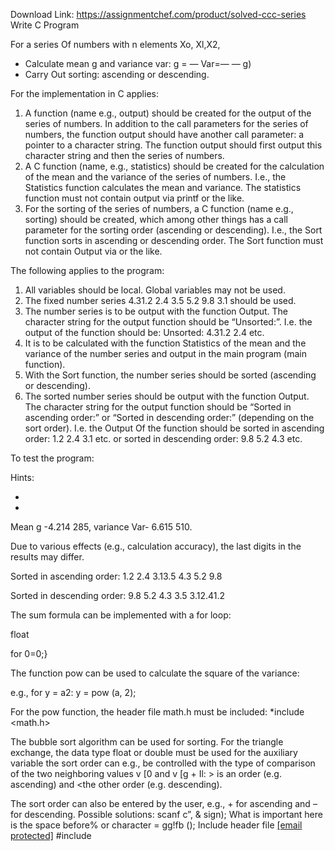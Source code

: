 Download Link: https://assignmentchef.com/product/solved-ccc-series
<br>
Write C Program

For a series Of numbers with n elements Xo, Xl,X2,

<ul>

 <li>Calculate mean g and variance var: g = — Var=— — g)</li>

 <li>Carry Out sorting: ascending or descending.</li>

</ul>

For the implementation in C applies:

<ol>

 <li>A function (name e.g., output) should be created for the output of the series of numbers. In addition to the call parameters for the series of numbers, the function output should have another call parameter: a pointer to a character string. The function output should first output this character string and then the series of numbers.</li>

 <li>A C function (name, e.g., statistics) should be created for the calculation of the mean and the variance of the series of numbers. I.e., the Statistics function calculates the mean and variance. The statistics function must not contain output via printf or the like.</li>

 <li>For the sorting of the series of numbers, a C function (name e.g., sorting) should be created, which among other things has a call parameter for the sorting order (ascending or descending). I.e., the Sort function sorts in ascending or descending order. The Sort function must not contain Output via or the like.</li>

</ol>

The following applies to the program:

<ol>

 <li>All variables should be local. Global variables may not be used.</li>

 <li>The fixed number series 4.31.2 2.4 3.5 5.2 9.8 3.1 should be used.</li>

 <li>The number series is to be output with the function Output. The character string for the output function should be “Unsorted:”. I.e. the output of the function should be: Unsorted: 4.31.2 2.4 etc.</li>

 <li>It is to be calculated with the function Statistics of the mean and the variance of the number series and output in the main program (main function).</li>

 <li>With the Sort function, the number series should be sorted (ascending or descending).</li>

 <li>The sorted number series should be output with the function Output. The character string for the output function should be “Sorted in ascending order:” or “Sorted in descending order:” (depending on the sort order). I.e. the Output Of the function should be sorted in ascending order: 1.2 2.4 3.1 etc. or sorted in descending order: 9.8 5.2 4.3 etc.</li>

</ol>

To test the program:

Hints:

<ul>

 <li></li>

 <li></li>

</ul>

Mean g -4.214 285, variance Var- 6.615 510.

Due to various effects (e.g., calculation accuracy), the last digits in the results may differ.

Sorted in ascending order: 1.2 2.4 3.13.5 4.3 5.2 9.8

Sorted in descending order: 9.8 5.2 4.3 3.5 3.12.41.2

The sum formula can be implemented with a for loop:

float

for 0=0;}

The function pow can be used to calculate the square of the variance:

e.g., for y = a2: y = pow (a, 2);

For the pow function, the header file math.h must be included: *include &lt;math.h&gt;

The bubble sort algorithm can be used for sorting. For the triangle exchange, the data type float or double must be used for the auxiliary variable the sort order can e.g., be controlled with the type of comparison of the two neighboring values v [0 and v [g + Il: &gt; is an order (e.g. ascending) and &lt;the other order (e.g. descending).

The sort order can also be entered by the user, e.g., + for ascending and – for descending. Possible solutions: scanf c”, &amp; sign); What is important here is the space before% or character = gg!fb (); Include header file <a href="/cdn-cgi/l/email-protection" class="__cf_email__" data-cfemail="b3d4c3f3dbc5dad2">[email protected]</a> #include


